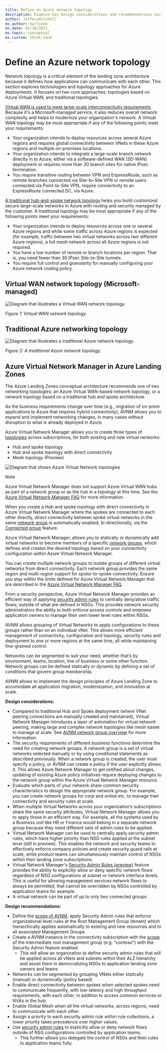 ```yaml
---
title: Define an Azure network topology
description: Examine key design considerations and recommendations surrounding network topologies within Azure .
author: JefferyMitchell
ms.author: martinek
ms.date: 02/18/2021
ms.topic: conceptual
ms.custom: think-tank
---
```


# Define an Azure network topology

Network topology is a critical element of the landing zone architecture because it defines how applications can communicate with each other. This section explores technologies and topology approaches for Azure deployments. It focuses on two core approaches: topologies based on Azure Virtual WAN, and traditional topologies.

[Virtual WAN is used to meet large-scale interconnectivity requirements](../azure-best-practices/virtual-wan-network-topology.md). Because it's a Microsoft-managed service, it also reduces overall network complexity and helps to modernize your organization's network. A Virtual WAN topology may be most appropriate if any of the following points meet your requirements:

- Your organization intends to deploy resources across several Azure regions and requires global connectivity between VNets in these Azure regions and multiple on-premises locations.
- Your organization intends to integrate a large-scale branch network directly in to Azure, either via a software-defined WAN (SD-WAN) deployment or requires more than 30 branch sites for native IPsec termination.
- You require transitive routing between VPN and ExpressRoute, such as remote branches connected via Site-to-Site VPN or remote users connected via Point-to-Site VPN, require connectivity to an ExpressRoute connected DC, via Azure.

[A traditional hub-and-spoke network topology](../azure-best-practices/traditional-azure-networking-topology.md) helps you build customized secure large-scale networks in Azure with routing and security managed by the customer. A traditional topology may be most appropriate if any of the following points meet your requirements:

- Your organization intends to deploy resources across one or several Azure regions and while some traffic across Azure regions is expected (for example, traffic between two virtual networks across two different Azure regions), a full mesh network across all Azure regions is not required.
- You have a low number of remote or branch locations per region. That is, you need fewer than 30 IPsec Site-to-Site tunnels.
- You require full control and granularity for manually configuring your Azure network routing policy.

## Virtual WAN network topology (Microsoft-managed)

![Diagram that illustrates a Virtual WAN network topology.](./media/virtual-wan-topology.png)

*Figure 1: Virtual WAN network topology.*

## Traditional Azure networking topology

![Diagram that illustrates a traditional Azure network topology.](./media/customer-managed-topology.png)

*Figure 2: A traditional Azure network topology.*

## Azure Virtual Network Manager in Azure Landing Zones

The Azure Landing Zones conceptual architecture recommends one of two networking topologies: an Azure Virtual WAN-based network topology, or a network topology based on a traditional hub and spoke architecture.  

As the business requirements change over time (e.g., migration of on-prem applications to Azure that requires hybrid connectivity), AVNM allows you to expand and implement networking changes, in many cases without disruption to what is already deployed in Azure.  

Azure Virtual Network Manager allows you to create three types of [topologies](/azure/virtual-network-manager/concept-connectivity-configuration) across subscriptions, for both existing and new virtual networks:
- Hub and spoke topology
- Hub and spoke topology with direct connectivity
- Mesh topology (Preview)

![Diagram that shows Azure Virtual Network topologies](../../_images/azure-best-practices/avnm-network-topologies.png)

>[!NOTE]
> Azure Virtual Network Manager does not support Azure Virtual WAN hubs as part of a network group or as the hub in a topology at this time. See the [Azure Virtual Network Manager FAQ](/azure/virtual-network-manager/faq) for more information.

When you create a Hub and spoke topology with direct connectivity in Azure Virtual Network Manager where the spokes are connected to each other directly, direct connectivity between spoke virtual networks in the same [network group](/azure/virtual-network-manager/concept-network-groups) is automatically enabled, bi-directionally, via the [Connected group](/azure/virtual-network-manager/concept-connectivity-configuration#connected-group) feature. 

Azure Virtual Network Manager, allows you to statically or dynamically add virtual networks to become members of a specific [network groups](/azure/virtual-network-manager/concept-network-groups), which defines and creates the desired topology based on your connectivity configuration within Azure Virtual Network Manager.

You can create multiple network groups to isolate groups of different virtual networks from direct connectivity. Each network group provides the same region and multi-region support for spoke-to-spoke connectivity. Ensure you stay within the limits defined for Azure Virtual Network Manager that are described in the [Azure Virtual Network Manager FAQ](/azure/virtual-network-manager/faq#limits)

From a security perspective, Azure Virtual Network Manager provides an efficient way of applying [security admin rules](/azure/virtual-network-manager/concept-security-admins) to centrally deny/allow traffic flows; outside of what are defined in NSGs. This provides network security administrators the ability to both enforce access controls and empower application owners to manage their own lower level rules within NSGs.

AVNM allows grouping of Virtual Networks to apply configurations to these groups rather than on an individual vNet.
This allows more efficient management of connectivity, configuration and topology, security rules and deployment to one or more regions at the same time, all while maintaining fine-grained control.

Networks can be segmented to suit your need, whether that’s by environment, teams, location, line of business or some other function. Network groups can be defined statically or dynamic by defining a set of conditions that govern group membership.

AVNM allows to implement the design principles of Azure Landing Zone to accomodate all application migration, modernization, and innovation at scale.


**Design considerations:**

- Compared to traditional Hub and Spoke deployment (where VNet peering connections are manually created and maintained), Virtual Network Manager introduces a layer of automation for virtual network peering, making large and complex network topologies like mesh easier to manage at scale.
See [AVNM network group overview](/azure/virtual-network-manager/concept-network-groups) for more information.
- The security requirements of different business functions determine the need for creating network groups. A network group is a set of virtual networks selected manually or by using conditional statements as described previously. When a network group is created, the user must specify a policy, or AVNM can create a policy if the user explicitly allows it. This allows Azure Network Manager to get notified about changes, updating of existing Azure policy initiatives require deploying changes to the network group within the Azure Virtual Network Manager resource.	
- Evaluate which parts of your network share common security characteristics to design the appropriate network group.
For example, you can create network groups for corp and online etc. to manage their connectivity and security rules at scale.
- When multiple Virtual Networks across your organization’s subscriptions share the same security attributes, Virtual Network Manager allows you to apply those in an efficient way. 
For example, all the systems used by a Business unit like HR or Finance would belong in a separate network group because they need different sets of admin rules to be applied.
- Virtual Network Manager can be used to centrally apply security admin rules, which have higher priority than NSG rules applied at the subnet level (still in preview). This enables the network and security teams to effectively enforce company policies and create security guard rails at scale, while product teams can simultaneously maintain control of NSGs within their landing zone subscriptions.
- Virtual Network Manager's [Security Admin Rules (preview)](/azure/virtual-network-manager/concept-security-admins) feature provides the ability to explicitly allow or deny specific network flows regardless of NSG configurations at subnet or network interface levels. This is useful for allowing management services network flows to always be permitted, that cannot be overridden by NSGs controlled by application teams for example.
- A virtual network can be part of up to only two connected groups


**Design recommendations:**

- Define the [scope of AVNM](/azure/virtual-network-manager/concept-network-manager-scope), apply Security Admin rules that enforce organizational level rules at the Root Management Group (tenant) which hierarchically applies automatically to existing and new resources and to all associated Management Groups
- Create a AVNM instance in the connectivity subscription with the [scope](/azure/virtual-network-manager/concept-network-manager-scope) of the intermediate root management group (e.g. "contoso") with the Security Admin feature enabled.
    - This will allow an organization to define security admin rules that will be applied across all vNets and subnets within their ALZ hierarchy and assist them in democratizing NSGs to application landing zone owners and teams
- Networks can be segmented by grouping VNets either statically (manual) or dynamically (policy based)
- Enable direct connectivity between spokes when selected spokes need to communicate frequently, with low-latency and high throughput requirements, with each other, in addition to access common services or NVAs in the hub.
- Enable Global Mesh when all the virtual networks, across regions, need to communicate with each other.  
- Assign a priority to each security admin rule within rule collections, a lower priority takes precedence over higher values.
- Use [security admin rules](/azure/virtual-network-manager/concept-security-admins) to explicitly allow or deny network flows outside of NSG configurations controlled by application teams.
    - This further allows you delegate the control of NSGs and their rules to application teams fully.
